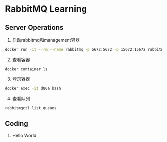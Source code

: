 # RabbitMQ Learning

## Server Operations

1. 启动rabbitmq和management容器

```bash
docker run -it --rm --name rabbitmq -p 5672:5672 -p 15672:15672 rabbitmq:3.9-management
```

2. 查看容器

```bash
docker container ls
```

3. 登录容器

```bash
docker exec -it d80a bash
```

4. 查看队列

```bash
rabbitmqctl list_queues
```

## Coding

1. Hello World

